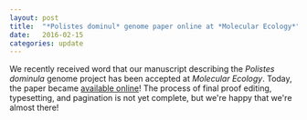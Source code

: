 ```yaml
---
layout: post
title:  "*Polistes dominul* genome paper online at *Molecular Ecology*"
date:   2016-02-15
categories: update
---
```


We recently received word that our manuscript describing the *Polistes dominula* genome project has been accepted at *Molecular Ecology*.
Today, the paper became [available online](http://onlinelibrary.wiley.com/doi/10.1111/mec.13578/abstract)!
The process of final proof editing, typesetting, and pagination is not yet complete, but we're happy that we're almost there!
